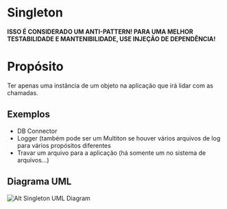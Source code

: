 # Singleton

**ISSO É CONSIDERADO UM ANTI-PATTERN! PARA UMA MELHOR TESTABILIDADE E 
MANTENIBILIDADE, USE INJEÇÃO DE DEPENDÊNCIA!**

# Propósito

Ter apenas uma instância de um objeto na aplicação que irá lidar com as chamadas.

## Exemplos

* DB Connector
* Logger (também pode ser um Multiton se houver vários arquivos de log para vários 
propósitos diferentes
* Travar um arquivo para a aplicação (há somente um no sistema de arquivos...)

## Diagrama UML

![Alt Singleton UML Diagram](uml/uml.png)
